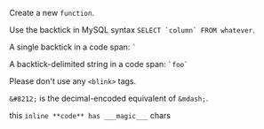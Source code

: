 Create a new `function`.

Use the backtick in MySQL syntax ``SELECT `column` FROM whatever``.

A single backtick in a code span: `` ` ``

A backtick-delimited string in a code span: `` `foo` ``

Please don't use any `<blink>` tags.

`&#8212;` is the decimal-encoded equivalent of `&mdash;`.

this `inline **code** has ___magic___` chars
